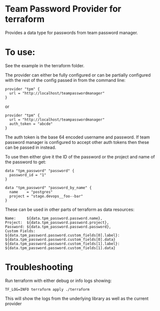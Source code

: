 # Team Password Provider for terraform

Provides a data type for passwords from team password manager.

# To use:

See the example in the terraform folder.

The provider can either be fully configured or can be partially configured
with the rest of the config passed in from the command line:

```
provider "tpm" {
  url = "http://localhost/teampasswordmanager"
}
```

or
```
provider "tpm" {
  url = "http://localhost/teampasswordmanager"
  auth_token = "abcde"
}
```
The auth token is the base 64 encoded username and password. If team password
manager is configured to accept other auth tokens then these can be passed in instead.

To use then either give it the ID of the password or the project and name of the password to get:

```
data "tpm_password" "password" {
  password_id = "1"
}

data "tpm_password" "password_by_name" {
  name    = "postgres"
  project = "stage.devops__foo--bar"
}

```

These can be used in other parts of terraform as data resources:

```
Name:     ${data.tpm_password.password.name},
Project:  ${data.tpm_password.password.project},
Password: ${data.tpm_password.password.password},
Custom Fields:
${data.tpm_password.password.custom_fields[0].label}: ${data.tpm_password.password.custom_fields[0].data}
${data.tpm_password.password.custom_fields[1].label}: ${data.tpm_password.password.custom_fields[1].data}

```

# Troubleshooting

Run terraform with either debug or info logs showing:

```
TF_LOG=INFO terraform apply ./terraform
```

This will show the logs from the underlying library as well as the current provider

